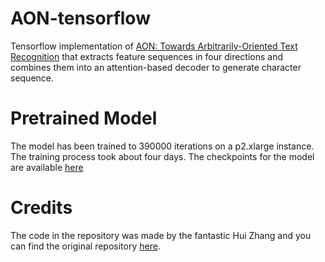 # AON-tensorflow

Tensorflow implementation of [AON: Towards Arbitrarily-Oriented Text Recognition](http://openaccess.thecvf.com/content_cvpr_2018/papers/Cheng_AON_Towards_Arbitrarily-Oriented_CVPR_2018_paper.pdf) that extracts feature sequences in four directions and combines them into an attention-based decoder to generate character sequence.

# Pretrained Model

The model has been trained to 390000 iterations on a p2.xlarge instance. The training process took about four days. The checkpoints for the model are available [here](https://drive.google.com/file/d/1fol58YSoxrErbkQI-d8zpnOSH4WyigVy/view?usp=sharing)

# Credits

The code in the repository was made by the fantastic Hui Zhang and you can find the original repository [here](https://github.com/huizhang0110/AON). 
